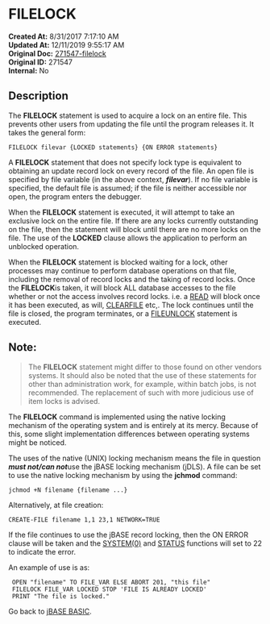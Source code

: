 # FILELOCK

**Created At:** 8/31/2017 7:17:10 AM  
**Updated At:** 12/11/2019 9:55:17 AM  
**Original Doc:** [271547-filelock](https://docs.jbase.com/36868-jbase-basic/271547-filelock)  
**Original ID:** 271547  
**Internal:** No  


## Description

The **FILELOCK** statement is used to acquire a lock on an entire file. This prevents other users from updating the file until the program releases it. It takes the general form:

```
FILELOCK filevar {LOCKED statements} {ON ERROR statements}
```

A **FILELOCK** statement that does not specify lock type is equivalent to obtaining an update record lock on every record of the file. An open file is specified by file variable (in the above context, ***filevar***). If no file variable is specified, the default file is assumed; if the file is neither accessible nor open, the program enters the debugger.

When the **FILELOCK** statement is executed, it will attempt to take an exclusive lock on the entire file. If there are any locks currently outstanding on the file, then the statement will block until there are no more locks on the file. The use of the **LOCKED** clause allows the application to perform an unblocked operation.

When the **FILELOCK** statement is blocked waiting for a lock, other processes may continue to perform database operations on that file, including the removal of record locks and the taking of record locks. Once the **FILELOCK**is taken, it will block ALL database accesses to the file whether or not the access involves record locks. i.e. a [READ](./../read) will block once it has been executed, as will, [CLEARFILE](./../clearfile) etc,. The lock continues until the file is closed, the program terminates, or a [FILEUNLOCK](./../fileunlock) statement is executed.

## Note:


> The **FILELOCK** statement might differ to those found on other vendors systems. It should also be noted that the use of these statements for other than administration work, for example, within batch jobs, is not recommended. The replacement of such with more judicious use of item locks is advised.


The **FILELOCK** command is implemented using the native locking mechanism of the operating system and is entirely at its mercy. Because of this, some slight implementation differences between operating systems might be noticed.

The uses of the native (UNIX) locking mechanism means the file in question ***must not/can not***use the jBASE locking mechanism (jDLS). A file can be set to use the native locking mechanism by using the **jchmod** command:

```
jchmod +N filename {filename ...}
```

Alternatively, at file creation:

```
CREATE-FILE filename 1,1 23,1 NETWORK=TRUE
```

If the file continues to use the jBASE record locking, then the ON ERROR clause will be taken and the [SYSTEM(0)](./../system-functions) and [STATUS](./../status-function) functions will set to 22 to indicate the error.

An example of use is as:

```
 OPEN "filename" TO FILE_VAR ELSE ABORT 201, "this file"
 FILELOCK FILE_VAR LOCKED STOP 'FILE IS ALREADY LOCKED'
 PRINT "The file is locked."
```



Go back to [jBASE BASIC](./../jbase-basic-programmers-reference-guide).


